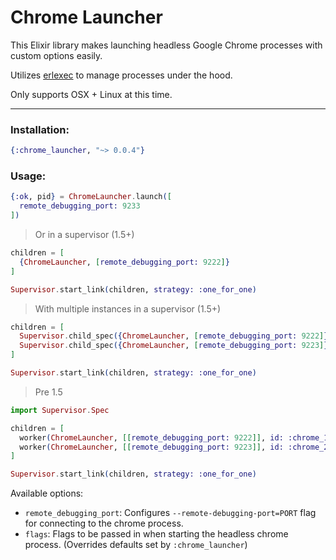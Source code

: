 # Chrome Launcher

This Elixir library makes launching headless Google Chrome processes with custom options easily.

Utilizes [erlexec](https://github.com/saleyn/erlexec) to manage processes under the hood.

Only supports OSX + Linux at this time.

---

### Installation:

```elixir
{:chrome_launcher, "~> 0.0.4"}
```

### Usage:

```elixir
{:ok, pid} = ChromeLauncher.launch([
  remote_debugging_port: 9233
])
```

> Or in a supervisor (1.5+)

```elixir
children = [
  {ChromeLauncher, [remote_debugging_port: 9222]}
]

Supervisor.start_link(children, strategy: :one_for_one)
```

> With multiple instances in a supervisor (1.5+)

```elixir
children = [
  Supervisor.child_spec({ChromeLauncher, [remote_debugging_port: 9222]}, id: :chrome_1),
  Supervisor.child_spec({ChromeLauncher, [remote_debugging_port: 9223]}, id: :chrome_2),
]

Supervisor.start_link(children, strategy: :one_for_one)
```

> Pre 1.5

```elixir
import Supervisor.Spec

children = [
  worker(ChromeLauncher, [[remote_debugging_port: 9222]], id: :chrome_1),
  worker(ChromeLauncher, [[remote_debugging_port: 9223]], id: :chrome_2),
]

Supervisor.start_link(children, strategy: :one_for_one)
```

Available options:

- `remote_debugging_port`: Configures `--remote-debugging-port=PORT` flag for connecting to the chrome process.
- `flags`: Flags to be passed in when starting the headless chrome process. (Overrides defaults set by `:chrome_launcher`)
